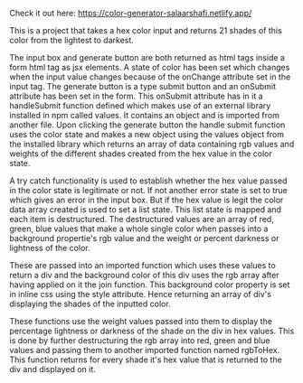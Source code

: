 Check it out here: https://color-generator-salaarshafi.netlify.app/

This is a project that takes a hex color input and returns 21 shades of this color from the lightest to darkest.

The input box and generate button are both returned as html tags inside a form html tag as jsx elements. A state of color has been set which changes when the input value changes because of the onChange attribute set in the input tag. The generate button is a type submit button and an onSubmit attribute has been set in the form. This onSubmit attribute has in it a handleSubmit function defined which makes use of an external library installed in npm called values. It contains an object and is imported from another file. Upon clicking the generate button the handle submit function uses the color state and makes a new object using the values object from the installed library which returns an array of data containing rgb values and weights of the different shades created from the hex value in the color state.

A try catch functionality is used to establish whether the hex value passed in the color state is legitimate or not. If not another error state is set to true which gives an error in the input box. But if the hex value is legit the color data array created is used to set a list state. This list state is mapped and each item is destructured. The destructured values are an array of red, green, blue values that make a whole single color when passes into a background propertie's rgb value and the weight or percent darkness or lightness of the color.

These are passed into an imported function which uses these values to return a div and the background color of this div uses the rgb array after having applied on it the join function. This background color property is set in inline css using the style attribute. Hence returning an array of div's displaying the shades of the inputted color. 

These functions use the weight values passed into them to display the percentage lightness or darkness of the shade on the div in hex values. This is done by further destructuring the rgb array into red, green and blue values and passing them to another imported function named rgbToHex. This function returns for every shade it's hex value that is returned to the div and displayed on it.
